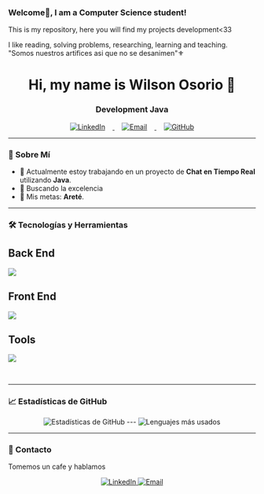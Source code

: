### Welcome👋, I am a Computer Science student!

This is my repository, here you will find my projects development<33

I like reading, solving problems, researching, learning and teaching.  
"Somos nuestros artifices asi que no se desanimen"⚜
<h1 align="center">Hi, my name is Wilson Osorio 👋</h1>
<h3 align="center">Development Java</h3>

<p align="center">
  <a href="https://www.linkedin.com/in/wilson-osorio-" target="_blank">
    <img src="https://skillicons.dev/icons?i=linkedin" alt="LinkedIn" style="margin: 0 15px;" />
  </a>
  <a href="mailto:osoriowilson089@gmail.com">
    <img src="https://skillicons.dev/icons?i=gmail" alt="Email" style="margin: 0 15px;" />
  </a>
  <a href="https://github.com/03Wi" target="_blank">
    <img src="https://skillicons.dev/icons?i=github" alt="GitHub" style="margin: 0 15px;" />
  </a>
</p>


---

### 🌟 Sobre Mí

- 🔭 Actualmente estoy trabajando en un proyecto de **Chat en Tiempo Real** utilizando **Java**.
- 🌱 Buscando la excelencia
- 🎯 Mis metas: **Areté**.

---

### 🛠️ Tecnologías y Herramientas

<p align="center">
  
  <h2>Back End</h2>
  <a href="https://skillicons.dev">
    <img src="https://skillicons.dev/icons?i=java,spring,idea,maven,mysql,postgres&perline=6" />
  </a>
  
  <h2>Front End</h2>
  <a href="https://skillicons.dev">
    <img src="https://skillicons.dev/icons?i=html,css,js,regex&perline=6" />
  </a>
  
  <h2>Tools</h2>
  <a href="https://skillicons.dev">
    <img src="https://skillicons.dev/icons?i=postman,docker,git,github,linux&perline=6" />
  </a>
</p>
<br>

---

### 📈 Estadísticas de GitHub

<p align="center">
  <img src="https://github-readme-stats.vercel.app/api?username=03Wi&show_icons=true&theme=radical" alt="Estadísticas de GitHub">
  ---
  <img src="https://github-readme-stats.vercel.app/api/top-langs/?username=03Wi&layout=compact&theme=radical" alt="Lenguajes más usados">
</p>

---

### 💬 Contacto

Tomemos un cafe y hablamos

<p align="center">
  <a href="https://www.linkedin.com/in/wilson-osorio-" target="_blank">
    <img src="https://img.shields.io/badge/LinkedIn-0A66C2?style=for-the-badge&logo=linkedin&logoColor=white" alt="LinkedIn">
  </a>
  <a href="mailto:osoriowilson089@gmail.com">
    <img src="https://img.shields.io/badge/Email-D14836?style=for-the-badge&logo=gmail&logoColor=white" alt="Email">
  </a>
</p>


